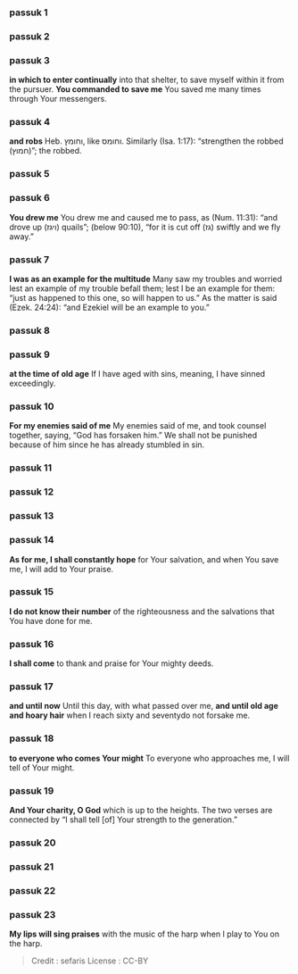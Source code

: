 
### passuk 1

### passuk 2

### passuk 3
<b>in which to enter continually</b> into that shelter, to save myself within it from the pursuer.
<b>You commanded to save me</b> You saved me many times through Your messengers.

### passuk 4
<b>and robs</b> Heb. וחומץ, like וחומס. Similarly (Isa. 1:17): “strengthen the robbed (חמוץ)”; the robbed.

### passuk 5

### passuk 6
<b>You drew me</b> You drew me and caused me to pass, as (Num. 11:31): “and drove up (ויגז) quails”; (below 90:10), “for it is cut off (גז) swiftly and we fly away.”

### passuk 7
<b>I was as an example for the multitude</b> Many saw my troubles and worried lest an example of my trouble befall them; lest I be an example for them: “just as happened to this one, so will happen to us.” As the matter is said (Ezek. 24:24): “and Ezekiel will be an example to you.”

### passuk 8

### passuk 9
<b>at the time of old age</b> If I have aged with sins, meaning, I have sinned exceedingly.

### passuk 10
<b>For my enemies said of me</b> My enemies said of me, and took counsel together, saying, “God has forsaken him.” We shall not be punished because of him since he has already stumbled in sin.

### passuk 11

### passuk 12

### passuk 13

### passuk 14
<b>As for me, I shall constantly hope</b> for Your salvation, and when You save me, I will add to Your praise.

### passuk 15
<b>I do not know their number</b> of the righteousness and the salvations that You have done for me.

### passuk 16
<b>I shall come</b> to thank and praise for Your mighty deeds.

### passuk 17
<b>and until now</b> Until this day, with what passed over me,
<b>and until old age and hoary hair</b> when I reach sixty and seventydo not forsake me.

### passuk 18
<b>to everyone who comes Your might</b> To everyone who approaches me, I will tell of Your might.

### passuk 19
<b>And Your charity, O God</b> which is up to the heights. The two verses are connected by “I shall tell [of] Your strength to the generation.”

### passuk 20

### passuk 21

### passuk 22

### passuk 23
<b>My lips will sing praises</b> with the music of the harp when I play to You on the harp.

>Credit : sefaris
>License : CC-BY